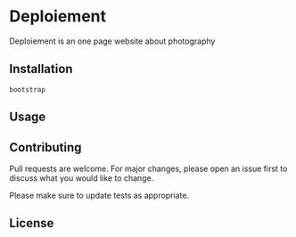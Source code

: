# Deploiement

Deploiement is an one page website about photography

## Installation
```
bootstrap
```




## Usage



## Contributing
Pull requests are welcome. For major changes, please open an issue first to discuss what you would like to change.

Please make sure to update tests as appropriate.


## License

